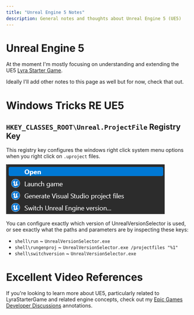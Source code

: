 ```yaml
---
title: "Unreal Engine 5 Notes"
description: General notes and thoughts about Unreal Engine 5 (UE5)
---
```



# Unreal Engine 5

At the moment I'm mostly focusing on understanding and extending the UE5
[Lyra Starter Game](./LyraStarterGame/).

Ideally I'll add other notes to this page as well but for now, check that out.


# Windows Tricks RE UE5


## `HKEY_CLASSES_ROOT\Unreal.ProjectFile` Registry Key

This registry key configures the windows right click system menu options when you right click on `.uproject` files.

![Example uproject Right Click Menu](./screenshots/uproject-right-click-example.png)

You can configure exactly which version of UnrealVersionSelector is used, or see exactly what the paths and parameters are by inspecting these keys:

- `shell\run` ~ `UnrealVersionSelector.exe`
- `shell\rungenproj` ~ `UnrealVersionSelector.exe /projectfiles "%1"`
- `shell\switchversion` ~ `UnrealVersionSelector.exe`


# Excellent Video References

If you're looking to learn more about UE5, particularly related to LyraStarterGame
and related engine concepts, check out my
[Epic Games Developer Discussions](./LyraStarterGame/Epic-Games-Developer-Discussion-References)
annotations.
